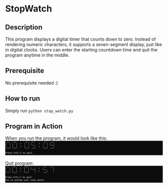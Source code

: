 # StopWatch

## Description
This program displays a digital timer that counts down to zero. Instead of rendering numeric characters, it supports a seven-segment display, just like in digital clocks. Users can enter the starting countdown time and quit the program anytime in the middle.

## Prerequisite
No prerequisite needed :)

## How to run
Simply run ```python stop_watch.py```

## Program in Action
When you run the program, it would look like this:
![](screenshots/program_in_action.PNG)

Quit program:
![](screenshots/quit_program.PNG)
